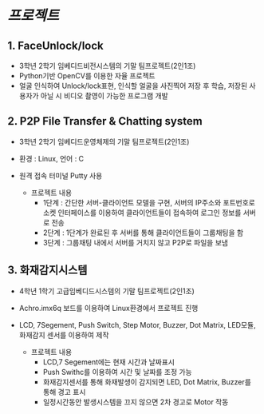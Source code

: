 ﻿# _프로젝트_
## 1. FaceUnlock/lock
- 3학년 2학기 임베디드비전시스템의 기말 팀프로젝트(2인1조)
- Python기반 OpenCV를 이용한 자율 프로젝트
- 얼굴 인식하여 Unlock/lock표현, 인식할 얼굴을 사진찍어 저장 후 학습, 저장된 사용자가 아닐 시 비디오 촬영이 가능한 프로그램 개발


## 2. P2P File Transfer & Chatting system
- 3학년 2학기 임베디드운영체제의 기말 팀프로젝트(2인1조)
- 환경 : Linux, 언어 : C
- 원격 접속 터미널 Putty 사용


  - 프로젝트 내용
    - 1단계 : 간단한 서버-클라이언트 모델을 구현, 서버의 IP주소와 포트번호로 소켓 인터페이스를 이용하여 클라이언트들이 접속하여 로그인 정보를 서버로 전송
    - 2단계 : 1단계가 완료된 후 서버를 통해 클라이언트들이 그룹채팅을 함
    - 3단계 : 그룹채팅 내에서 서버를 거치지 않고 P2P로 파일을 보냄


## 3. 화재감지시스템
- 4학년 1학기 고급임베디드시스템의 기말 팀프로젝트(2인1조)
- Achro.imx6q 보드를 이용하여 Linux환경에서 프로젝트 진행
- LCD, 7Segement, Push Switch, Step Motor, Buzzer, Dot Matrix, LED모듈, 화재감지 센서를 이용하여 제작
 
  - 프로젝트 내용
    - LCD,7 Segement에는 현재 시간과 날짜표시
    - Push Swithc를 이용하여 시간 및 날짜를 조정 가능
    - 화재감지센서를 통해 화재발생이 감지되면 LED, Dot Matrix, Buzzer를 통해 경고 표시
    - 일정시간동안 발생시스템을 끄지 않으면 2차 경고로 Motor 작동

